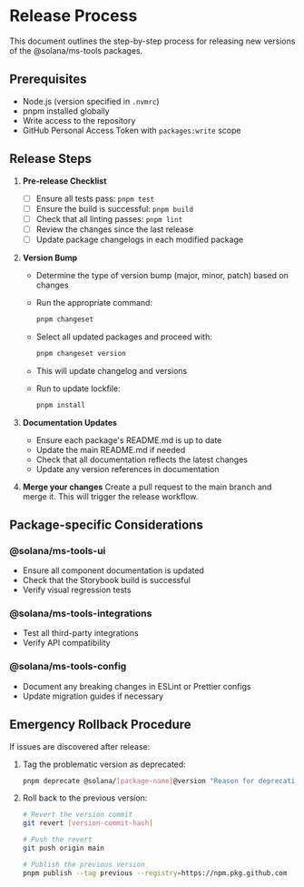 # Release Process

This document outlines the step-by-step process for releasing new versions of the @solana/ms-tools packages.

## Prerequisites

- Node.js (version specified in `.nvmrc`)
- pnpm installed globally
- Write access to the repository
- GitHub Personal Access Token with `packages:write` scope

## Release Steps

1. **Pre-release Checklist**

   - [ ] Ensure all tests pass: `pnpm test`
   - [ ] Ensure the build is successful: `pnpm build`
   - [ ] Check that all linting passes: `pnpm lint`
   - [ ] Review the changes since the last release
   - [ ] Update package changelogs in each modified package

2. **Version Bump**

   - Determine the type of version bump (major, minor, patch) based on changes
   - Run the appropriate command:

     ```bash
     pnpm changeset
     ```

   - Select all updated packages and proceed with:

     ```bash
     pnpm changeset version
     ```

   - This will update changelog and versions
   - Run to update lockfile:

     ```bash
     pnpm install
     ```

3. **Documentation Updates**

   - Ensure each package's README.md is up to date
   - Update the main README.md if needed
   - Check that all documentation reflects the latest changes
   - Update any version references in documentation

4. **Merge your changes**
   Create a pull request to the main branch and merge it.
   This will trigger the release workflow.

## Package-specific Considerations

### @solana/ms-tools-ui

- Ensure all component documentation is updated
- Check that the Storybook build is successful
- Verify visual regression tests

### @solana/ms-tools-integrations

- Test all third-party integrations
- Verify API compatibility

### @solana/ms-tools-config

- Document any breaking changes in ESLint or Prettier configs
- Update migration guides if necessary

## Emergency Rollback Procedure

If issues are discovered after release:

1. Tag the problematic version as deprecated:

   ```bash
   pnpm deprecate @solana/[package-name]@version "Reason for deprecation" --registry=https://npm.pkg.github.com
   ```

2. Roll back to the previous version:

   ```bash
   # Revert the version commit
   git revert [version-commit-hash]

   # Push the revert
   git push origin main

   # Publish the previous version
   pnpm publish --tag previous --registry=https://npm.pkg.github.com
   ```
